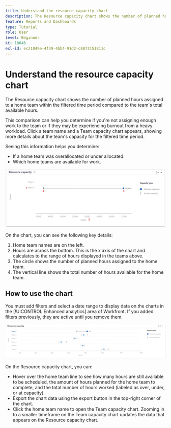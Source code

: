 ```yaml
---
title: Understand the resource capacity chart
description: The Resource capacity chart shows the number of planned hours assigned to a home team within the filtered time period compared to the team's total available hours.
feature: Reports and Dashboards
type: Tutorial
role: User
level: Beginner
kt: 10046
exl-id: ec21049e-4f39-4bb4-91d2-c8873151811c
---
```

# Understand the resource capacity chart

The Resource capacity chart shows the number of planned hours assigned to a home team within the filtered time period compared to the team's total available hours.

This comparison can help you determine if you're not assigning enough work to the team or if they may be experiencing burnout from a heavy workload. Click a team name and a Team capacity chart appears, showing more details about the team's capacity for the filtered time period.

Seeing this information helps you determine:

* If a home team was overallocated or under allocated.
* Which home teams are available for work.

![An image showing a resource capacity chart with numbers on areas described in the bullets below](assets/section-3-2.png)

On the chart, you can see the following key details:

1. Home team names are on the left.
1. Hours are across the bottom. This is the x axis of the chart and calculates to the range of hours displayed in the teams above.
1. The circle shows the number of planned hours assigned to the home team.
1. The vertical line shows the total number of hours available for the home team.

## How to use the chart

You must add filters and select a date range to display data on the charts in the [!UICONTROL Enhanced analytics] area of Workfront. If you added filters previously, they are active until you remove them.

![An image showing a resource capacity chart](assets/section-3-3.png)

On the Resource capacity chart, you can:

* Hover over the home team line to see how many hours are still available to be scheduled, the amount of hours planned for the home team to complete, and the total number of hours worked (labeled as over, under, or at capacity).
* Export the chart data using the export button in the top-right corner of the chart.
* Click the home team name to open the Team capacity chart. Zooming in to a smaller timeframe on the Team capacity chart updates the data that appears on the Resource capacity chart.
